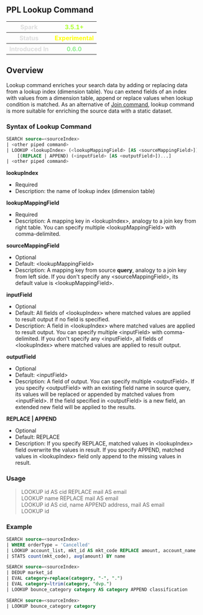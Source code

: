 ## PPL Lookup Command

<table>
  <tr>
    <th style="color:gainsboro;">Spark</th>
    <th style="color:greenyellow;">3.5.1+ </th>
  </tr>
  <tr>
    <th style="color:gainsboro;">Status</th>
    <th style="color:yellow;">Experimental</th>
  </tr>
  <tr>
    <th style="color:gainsboro;">Introduced In</th>
    <th style="color:lightgreen;">0.6.0</th>
  </tr>
</table>


## Overview
Lookup command enriches your search data by adding or replacing data from a lookup index (dimension table).
You can extend fields of an index with values from a dimension table, append or replace values when lookup condition is matched.
As an alternative of [Join command](ppl-join-command.md), lookup command is more suitable for enriching the source data with a static dataset.


### Syntax of Lookup Command

```sql
SEARCH source=<sourceIndex>
| <other piped command>
| LOOKUP <lookupIndex> (<lookupMappingField> [AS <sourceMappingField>])...
    [(REPLACE | APPEND) (<inputField> [AS <outputField>])...]
| <other piped command>
```
**lookupIndex**
- Required
- Description: the name of lookup index (dimension table)

**lookupMappingField**
- Required
- Description: A mapping key in \<lookupIndex\>, analogy to a join key from right table. You can specify multiple \<lookupMappingField\> with comma-delimited.

**sourceMappingField**
- Optional
- Default: \<lookupMappingField\>
- Description: A mapping key from source **query**, analogy to a join key from left side. If you don't specify any \<sourceMappingField\>, its default value is \<lookupMappingField\>.

**inputField**
- Optional
- Default: All fields of \<lookupIndex\> where matched values are applied to result output if no field is specified.
- Description: A field in \<lookupIndex\> where matched values are applied to result output. You can specify multiple \<inputField\> with comma-delimited. If you don't specify any \<inputField\>, all fields of \<lookupIndex\> where matched values are applied to result output.

**outputField**
- Optional
- Default: \<inputField\>
- Description:  A field of output. You can specify multiple \<outputField\>. If you specify \<outputField\> with an existing field name in source query, its values will be replaced or appended by matched values from \<inputField\>. If the field specified in \<outputField\> is a new field, an extended new field will be applied to the results.

**REPLACE | APPEND**
- Optional
- Default: REPLACE
- Description: If you specify REPLACE, matched values in \<lookupIndex\> field overwrite the values in result. If you specify APPEND, matched values in \<lookupIndex\> field only append to the missing values in result.

### Usage
> LOOKUP <lookupIndex> id AS cid REPLACE mail AS email</br>
> LOOKUP <lookupIndex> name REPLACE mail AS email</br>
> LOOKUP <lookupIndex> id AS cid, name APPEND address, mail AS email</br>
> LOOKUP <lookupIndex> id</br>

### Example
```sql
SEARCH source=<sourceIndex>
| WHERE orderType = 'Cancelled'
| LOOKUP account_list, mkt_id AS mkt_code REPLACE amount, account_name AS name
| STATS count(mkt_code), avg(amount) BY name
```
```sql
SEARCH source=<sourceIndex>
| DEDUP market_id
| EVAL category=replace(category, "-", ".")
| EVAL category=ltrim(category, "dvp.")
| LOOKUP bounce_category category AS category APPEND classification
```
```sql
SEARCH source=<sourceIndex>
| LOOKUP bounce_category category
```
